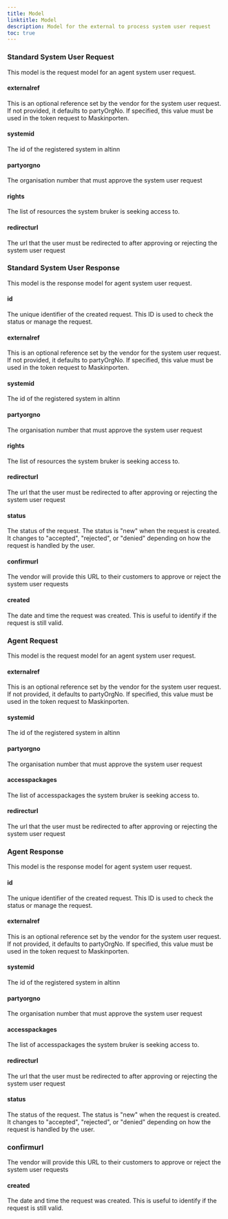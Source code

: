 ```yaml
---
title: Model
linktitle: Model
description: Model for the external to process system user request
toc: true
---
```


### Standard System User Request
This model is the request model for an agent system user request.

#### externalref
This is an optional reference set by the vendor for the system user request. If not provided, it defaults to partyOrgNo. If specified, this value must be used in the token request to Maskinporten.

#### systemid
The id of the registered system in altinn

#### partyorgno
The organisation number that must approve the system user request

#### rights
The list of resources the system bruker is seeking access to.

#### redirecturl
The url that the user must be redirected to after approving or rejecting the system user request

### Standard System User Response
This model is the response model for agent system user request.

#### id
The unique identifier of the created request. This ID is used to check the status or manage the request.

#### externalref
This is an optional reference set by the vendor for the system user request. If not provided, it defaults to partyOrgNo. If specified, this value must be used in the token request to Maskinporten.

#### systemid
The id of the registered system in altinn

#### partyorgno
The organisation number that must approve the system user request

#### rights
The list of resources the system bruker is seeking access to.

#### redirecturl
The url that the user must be redirected to after approving or rejecting the system user request

#### status
The status of the request. The status is "new" when the request is created. It changes to "accepted", "rejected", or "denied" depending on how the request is handled by the user.

#### confirmurl
The vendor will provide this URL to their customers to approve or reject the system user requests

#### created
The date and time the request was created. This is useful to identify if the request is still valid.

### Agent Request
This model is the request model for an agent system user request.

#### externalref
This is an optional reference set by the vendor for the system user request. If not provided, it defaults to partyOrgNo. If specified, this value must be used in the token request to Maskinporten.

#### systemid
The id of the registered system in altinn

#### partyorgno
The organisation number that must approve the system user request

#### accesspackages
The list of accesspackages the system bruker is seeking access to.

#### redirecturl
The url that the user must be redirected to after approving or rejecting the system user request

### Agent Response
This model is the response model for agent system user request.

#### id
The unique identifier of the created request. This ID is used to check the status or manage the request.

#### externalref
This is an optional reference set by the vendor for the system user request. If not provided, it defaults to partyOrgNo. If specified, this value must be used in the token request to Maskinporten.

#### systemid
The id of the registered system in altinn

#### partyorgno
The organisation number that must approve the system user request

#### accesspackages
The list of accesspackages the system bruker is seeking access to.


#### redirecturl
The url that the user must be redirected to after approving or rejecting the system user request

#### status
The status of the request. The status is "new" when the request is created. It changes to "accepted", "rejected", or "denied" depending on how the request is handled by the user.

### confirmurl
The vendor will provide this URL to their customers to approve or reject the system user requests

#### created
The date and time the request was created. This is useful to identify if the request is still valid.